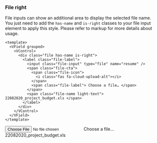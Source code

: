 ### File right

File inputs can show an additional area to display the selected file name.
You just need to add the `has-name` and `is-right` classes
to your file input element to apply this style. Please refer to markup
for more details about usage.

<!--code-->

```vue
<template>
  <VField grouped>
    <VControl>
      <div class="file has-name is-right">
        <label class="file-label">
          <input class="file-input" type="file" name="resume" />
          <span class="file-cta">
            <span class="file-icon">
              <i class="fas fa-cloud-upload-alt"></i>
            </span>
            <span class="file-label"> Choose a file… </span>
          </span>
          <span class="file-name light-text"> 22082020_project_budget.xls </span>
        </label>
      </div>
    </VControl>
  </VField>
</template>
```

<!--/code-->

<!--example-->

<VField grouped>
    <VControl>
        <div class="file has-name is-right">
            <label class="file-label">
                <input class="file-input" type="file" name="resume">
                <span class="file-cta">
                    <span class="file-icon">
                        <i class="fas fa-cloud-upload-alt"></i>
                    </span>
                    <span class="file-label">
                        Choose a file…
                    </span>
                </span>
                <span class="file-name light-text">
                    22082020_project_budget.xls
                </span>
            </label>
        </div>
    </VControl>
</VField>

<!--/example-->
